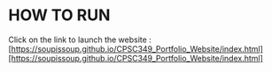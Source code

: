 # HOW TO RUN

Click on the link to launch the website : [https://soupissoup.github.io/CPSC349_Portfolio_Website/index.html][https://soupissoup.github.io/CPSC349_Portfolio_Website/index.html]
